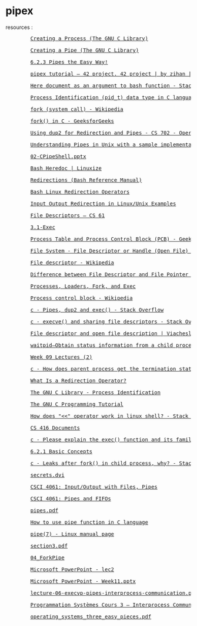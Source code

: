# pipex

resources :
<pre>
        <a href="https://www.gnu.org/software/libc/manual/html_node/Creating-a-Process.html">Creating a Process (The GNU C Library)</a><br />
        <a href="https://www.gnu.org/software/libc/manual/html_node/Creating-a-Pipe.html">Creating a Pipe (The GNU C Library)</a> <br />
        <a href="https://tldp.org/LDP/lpg/node12.html">6.2.3 Pipes the Easy Way!</a><br />
        <a href="https://csnotes.medium.com/pipex-tutorial-42-project-4469f5dd5901">pipex tutorial — 42 project. 42 project | by zihan | Medium</a>  <br />
        <a href="https://stackoverflow.com/questions/4664229/here-document-as-an-argument-to-bash-function">Here document as an argument to bash function - Stack Overflow</a><br />
        <a href="https://www.includehelp.com/c/process-identification-pid_t-data-type.aspx">Process Identification (pid_t) data type in C language</a><br />
        <a href="https://en.wikipedia.org/wiki/Fork_(system_call)#Communication">fork (system call) - Wikipedia</a><br />
        <a href="https://www.geeksforgeeks.org/fork-system-call/">fork() in C - GeeksforGeeks</a><br />
        <a href="http://www.cs.loyola.edu/~jglenn/702/S2005/Examples/dup2.html">Using dup2 for Redirection and Pipes - CS 702 - Operating Systems - Spring 2005</a><br />
        <a href="https://medium.com/swlh/understanding-pipes-in-unix-with-a-sample-implementation-9fe110d36412">Understanding Pipes in Unix with a sample implementation | by Balakrishnan | The Startup | Medium</a><br />
        <a href="http://cobweb.cs.uga.edu/~maria/classes/4730-Fall-2016/slides/02-CPipeShell.pptx.pdf">02-CPipeShell.pptx</a><br />
        <a href="https://linuxize.com/post/bash-heredoc/">Bash Heredoc | Linuxize</a><br />
        <a href="https://www.gnu.org/software/bash/manual/html_node/Redirections.html">Redirections (Bash Reference Manual)</a><br />
        <a href="https://linuxhint.com/redirection-operators-bash/">Bash Linux Redirection Operators</a><br />
        <a href="https://www.guru99.com/linux-redirection.html">Input Output Redirection in Linux/Unix Examples</a><br />
        <a href="https://cs61.seas.harvard.edu/site/ref/file-descriptors/#gsc.tab=0">File Descriptors – CS 61</a><br />
        <a href="http://www.csc.villanova.edu/~mprobson/courses/sp20-csc2405/3.1-Exec.pdf">3.1-Exec</a><br />
        <a href="https://www.geeksforgeeks.org/process-table-and-process-control-block-pcb/">Process Table and Process Control Block (PCB) - GeeksforGeeks</a><br />
        <a href="https://datacadamia.com/file/file_descriptor">File System - File Descriptor or Handle (Open File) | File | Datacadamia - Data and Co</a><br />
        <a href="https://en.wikipedia.org/wiki/File_descriptor">File descriptor - Wikipedia</a><br />
        <a href="https://www.geeksforgeeks.org/difference-between-file-descriptor-and-file-pointer/">Difference between File Descriptor and File Pointer - GeeksforGeeks</a><br />
        <a href="https://courses.cs.washington.edu/courses/cse451/04wi/section/ab/notes/fork/">Processes, Loaders, Fork, and Exec</a><br />
        <a href="https://en.wikipedia.org/wiki/Process_control_block">Process control block - Wikipedia</a><br />
        <a href="https://stackoverflow.com/questions/33884291/pipes-dup2-and-exec">c - Pipes, dup2 and exec() - Stack Overflow</a><br />
        <a href="https://stackoverflow.com/questions/3179636/execve-and-sharing-file-descriptors">c - execve() and sharing file descriptors - Stack Overflow</a><br />
        <a href="https://biriukov.dev/docs/fd-pipe-session-terminal/1-file-descriptor-and-open-file-description/">File descriptor and open file description | Viacheslav Biriukov</a><br />
        <a href="https://www.ibm.com/docs/en/ztpf/1.1.0.15?topic=apis-waitpidobtain-status-information-from-child-process">waitpid–Obtain status information from a child process - IBM Documentation</a><br />
        <a href="https://www.cse.unsw.edu.au/~cs1521/18s2/lectures/week09/slide002.html">Week 09 Lectures (2)</a><br />
        <a href="https://stackoverflow.com/questions/6749475/how-does-parent-process-get-the-termination-status-through-wait-from-a-child-pro">c - How does parent process get the termination status through wait from a child process which calls _exit - Stack Overflow</a><br />
        <a href="https://www.lifewire.com/redirection-operator-2625979">What Is a Redirection Operator?</a><br />
        <a href="https://ftp.gnu.org/old-gnu/Manuals/glibc-2.2.3/html_node/libc_554.html">The GNU C Library - Process Identification</a><br />
        <a href="http://crasseux.com/books/ctutorial/Environment-variables.html">The GNU C Programming Tutorial</a><br />
        <a href="https://stackoverflow.com/questions/12168523/how-does-operator-work-in-linux-shell">How does "<<" operator work in linux shell? - Stack Overflow</a><br />
        <a href="https://people.cs.rutgers.edu/~pxk/416/notes/c-tutorials/pipe.html">CS 416 Documents</a><br />
        <a href="https://stackoverflow.com/questions/4204915/please-explain-the-exec-function-and-its-family">c - Please explain the exec() function and its family - Stack Overflow</a><br />
        <a href="https://tldp.org/LDP/lpg/node10.html">6.2.1 Basic Concepts</a><br />
        <a href="https://stackoverflow.com/questions/49351224/leaks-after-fork-in-child-process-why">c - Leaks after fork() in child process, why? - Stack Overflow</a><br />
        <a href="https://people.eecs.berkeley.edu/~daw/papers/secrets-icc06.pdf">secrets.dvi</a><br />
        <a href="https://www-users.cse.umn.edu/~kauffman/4061/05-io-files-pipes.pdf">CSCI 4061: Input/Output with Files, Pipes</a><br />
        <a href="https://www-users.cse.umn.edu/~kauffman/4061/09-pipes-fifos.pdf">CSCI 4061: Pipes and FIFOs</a><br />
        <a href="http://www.eg.bucknell.edu/~cs315/Spring08/labs/lab02/pipes.pdf">pipes.pdf</a><br />
        <a href="https://linuxhint.com/using_pipe_function_c_language/">How to use pipe function in C language</a><br />
        <a href="https://man7.org/linux/man-pages/man7/pipe.7.html">pipe(7) - Linux manual page</a><br />
        <a href="https://inst.eecs.berkeley.edu/~cs162/fa20/static/sections/section3.pdf">section3.pdf</a><br />
        <a href="https://ece.uwaterloo.ca/~agurfink/ece650.f19/assets/pdf/04_ForkPipe.pdf">04_ForkPipe</a><br />
        <a href="https://cse.iitkgp.ac.in/~pallab/lec2.pdf">Microsoft PowerPoint - lec2</a><br />
        <a href="https://www.cs.purdue.edu/homes/ci/cs240/Week11.pdf">Microsoft PowerPoint - Week11.pptx</a><br />
        <a href="https://web.stanford.edu/class/archive/cs/cs110/cs110.1196/static/lectures/06-Execvp-Pipes-and-Interprocess-Communication/lecture-06-execvp-pipes-interprocess-communication.pdf">lecture-06-execvp-pipes-interprocess-communication.pdf</a><br />
        <a href="https://upsilon.cc/~zack/teaching/1314/progsyst/cours-03-pipe.pdf">Programmation Systèmes Cours 3 — Interprocess Communication and Pipes</a><br />
        <a href="https://techiefood4u.files.wordpress.com/2020/02/operating_systems_three_easy_pieces.pdf">operating_systems_three_easy_pieces.pdf</a><br />
</pre>
